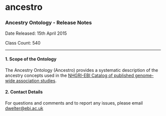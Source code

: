 ancestro
========

### Ancestry Ontology - Release Notes

Date Released: 15th April 2015

Class Count: 540

---------------------------------

#### 1. Scope of the Ontology

The Ancestry Ontology (Ancestro) provides a systematic description of the ancestry concepts used in the [NHGRI-EBI Catalog of published genome-wide association studies](www.ebi.ac.uk/gwas). 

#### 2. Contact Details

For questions and comments and to report any issues, please email dwelter@ebi.ac.uk

